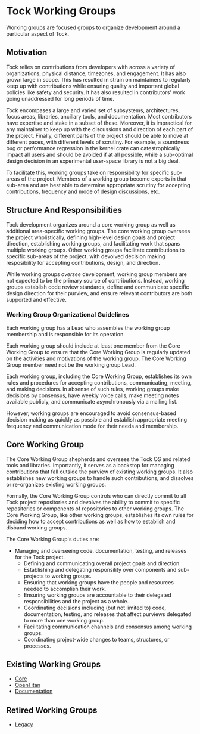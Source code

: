 Tock Working Groups
===================

Working groups are focused groups to organize development around a
particular aspect of Tock.

## Motivation

Tock relies on contributions from developers with across a variety of
organizations, physical distance, timezones, and engagement. It has
also grown large in scope. This has resulted in strain on maintainers
to regularly keep up with contributions while ensuring quality and
important global policies like safety and security. It has also
resulted in contributors' work going unaddressed for long periods of
time.

Tock encompases a large and varied set of subsystems, architectures,
focus areas, libraries, ancillary tools, and documentation. Most
contributors have expertise and stake in a subset of these. Moreover,
it is impractical for any maintainer to keep up with the discussions
and direction of each part of the project. Finally, different parts of
the project should be able to move at different paces, with different
levels of scrutiny. For example, a soundness bug or performance
regression in the kernel crate can catestrophically impact all users
and should be avoided if at all possible, while a sub-optimal design
decision in an experimental user-space library is not a big deal.

To facilitate this, working groups take on responsibility for specific
sub-areas of the project. Members of a working group become experts in
that sub-area and are best able to determine appropriate scrutiny for
accepting contributions, frequency and mode of design discussions,
etc.

## Structure And Responsibilities

Tock development organizes around a core working group as well as
additional area-specific working groups. The core working group
oversees the project wholistically, defining high-level design goals
and project direction, establishing working groups, and facilitating
work that spans multiple working groups. Other working groups
facilitate contributions to specific sub-areas of the project, with
devolved decision making resposibility for accepting contributions,
design, and direction.

While working groups *oversee* development, working group members are
not expected to be the primary source of contributions. Instead,
working groups establish code review standards, define and communicate
specific design direction for their purview, and ensure relevant
contributors are both supported and effective.

### Working Group Organizational Guidelines

Each working group has a Lead who assembles the working group
membership and is responsible for its operation.

Each working group should include at least one member from the Core
Working Group to ensure that the Core Working Group is regularly
updated on the activities and motivations of the working group. The
Core Working Group member need not be the working group Lead.

Each working group, including the Core Working Group, establishes its
own rules and procedures for accepting contributions, communicating,
meeting, and making decisions. In absense of such rules, working
groups make decisions by consensus, have weekly voice calls, make
meeting notes available publicly, and communicate asynchronously via a
mailing list.

However, working groups are encouraged to avoid consensus-based
decision making as quickly as possible and establish appropriate
meeting frequency and communication mode for their needs and
membership.

## Core Working Group

The Core Working Group shepherds and oversees the Tock OS and related
tools and libraries. Importantly, it serves as a backstop for managing
contributions that fall outside the purview of existing working
groups. It also establishes new working groups to handle such
contributions, and dissolves or re-organizes existing working groups.

Formally, the Core Working Group controls who can directly commit to
all Tock project repositories and devolves the ability to commit to
specific repositories or components of repositories to other working
groups. The Core Working Group, like other working groups, establishes
its own rules for deciding how to accept contributions as well as how
to establish and disband working groups.

The Core Working Group's duties are:

- Managing and overseeing code, documentation, testing, and releases
  for the Tock project.
  - Defining and communicating overall project goals and direction.
  - Establishing and delegating responsility over components and
    sub-projects to working groups.
  - Ensuring that working groups have the people and resources needed
    to accomplish their work.
  - Ensuring working groups are accountable to their delegated
    responsibilities and the project as a whole.
  - Coordinating decisions including (but not limited to) code,
    documentation, testing, and releases that affect purviews
    delegated to more than one working group.
  - Facilitating communication channels and consensus among working
    groups.
  - Coordinating project-wide changes to teams, structures, or
    processes.

Existing Working Groups
-----------------------

- [Core](core/README.md)
- [OpenTitan](opentitan/README.md)
- [Documentation](documentation/README.md)


Retired Working Groups
----------------------

- [Legacy](legacy/README.md)
